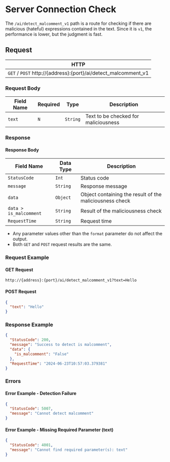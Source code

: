 # Server Connection Check
The `/ai/detect_malcomment_v1` path is a route for checking if there are malicious (hateful) expressions contained in the text. Since it is `v1`, the performance is lower, but the judgment is fast.

## Request
| HTTP                                                           |
| -------------------------------------------------------------- |
| `GET` / `POST` http://{address}:{port}/ai/detect_malcomment_v1 |

### Request Body
| Field Name | Required | Type     | Description                       |
| ---------- | -------- | -------- | --------------------------------- |
| `text`     | `N`      | `String` | Text to be checked for maliciousness |

### Response
#### Response Body
| Field Name              | Data Type | Description                      |
| ----------------------- | --------- | -------------------------------- |
| `StatusCode`            | `Int`     | Status code                      |
| `message`               | `String`  | Response message                 |
| `data`                  | `Object`  | Object containing the result of the maliciousness check |
| `data > is_malcomment`  | `String`  | Result of the maliciousness check |
| `RequestTime`           | `String`  | Request time                     |

* Any parameter values other than the `format` parameter do not affect the output.
* Both `GET` and `POST` request results are the same.

### Request Example
#### GET Request
```url
http://{address}:{port}/ai/detect_malcomment_v1?text=Hello
```

#### POST Request
```json
{
  "text": "Hello"
}
```

### Response Example
```JSON
{
  "StatusCode": 200,
  "message": "Success to detect is malcomment",
  "data": {
    "is_malcomment": "False"
  },
  "RequestTime": "2024-06-23T10:57:03.379381"
}
```

### Errors
#### Error Example - Detection Failure
```json
{
  "StatusCode": 5007,
  "message": "Cannot detect malcomment"
}
```

#### Error Example - Missing Required Parameter (text)
```json
{
  "StatusCode": 4001,
  "message": "Cannot find required parameter(s): text"
}
```